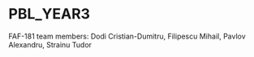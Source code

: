 # PBL_YEAR3

FAF-181 team members: Dodi Cristian-Dumitru, Filipescu Mihail, Pavlov Alexandru, Strainu Tudor
